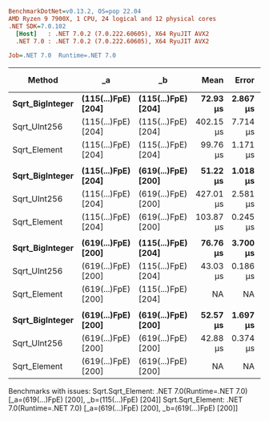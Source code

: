 ``` ini

BenchmarkDotNet=v0.13.2, OS=pop 22.04
AMD Ryzen 9 7900X, 1 CPU, 24 logical and 12 physical cores
.NET SDK=7.0.102
  [Host]   : .NET 7.0.2 (7.0.222.60605), X64 RyuJIT AVX2
  .NET 7.0 : .NET 7.0.2 (7.0.222.60605), X64 RyuJIT AVX2

Job=.NET 7.0  Runtime=.NET 7.0  

```
|          Method |                  _a |                  _b |      Mean |    Error |    StdDev |    Median | Ratio | RatioSD |   Gen0 | Allocated | Alloc Ratio |
|---------------- |-------------------- |-------------------- |----------:|---------:|----------:|----------:|------:|--------:|-------:|----------:|------------:|
| **Sqrt_BigInteger** | **(115(...)FpE) [204]** | **(115(...)FpE) [204]** |  **72.93 μs** | **2.867 μs** |  **8.453 μs** |  **76.71 μs** |  **1.00** |    **0.00** |      **-** |      **56 B** |        **1.00** |
|    Sqrt_UInt256 | (115(...)FpE) [204] | (115(...)FpE) [204] | 402.15 μs | 7.714 μs |  7.577 μs | 402.15 μs |  5.15 |    0.20 |      - |         - |        0.00 |
|    Sqrt_Element | (115(...)FpE) [204] | (115(...)FpE) [204] |  99.76 μs | 1.171 μs |  1.095 μs |  99.90 μs |  1.28 |    0.06 | 1.2207 |  108640 B |    1,940.00 |
|                 |                     |                     |           |          |           |           |       |         |        |           |             |
| **Sqrt_BigInteger** | **(115(...)FpE) [204]** | **(619(...)FpE) [200]** |  **51.22 μs** | **1.018 μs** |  **2.821 μs** |  **51.89 μs** |  **1.00** |    **0.00** |      **-** |      **56 B** |        **1.00** |
|    Sqrt_UInt256 | (115(...)FpE) [204] | (619(...)FpE) [200] | 427.01 μs | 2.581 μs |  2.414 μs | 427.65 μs |  8.52 |    0.46 |      - |         - |        0.00 |
|    Sqrt_Element | (115(...)FpE) [204] | (619(...)FpE) [200] | 103.87 μs | 0.245 μs |  0.217 μs | 103.85 μs |  2.08 |    0.11 | 1.2207 |  108640 B |    1,940.00 |
|                 |                     |                     |           |          |           |           |       |         |        |           |             |
| **Sqrt_BigInteger** | **(619(...)FpE) [200]** | **(115(...)FpE) [204]** |  **76.76 μs** | **3.700 μs** | **10.908 μs** |  **79.22 μs** |  **1.00** |    **0.00** |      **-** |      **56 B** |        **1.00** |
|    Sqrt_UInt256 | (619(...)FpE) [200] | (115(...)FpE) [204] |  43.03 μs | 0.186 μs |  0.145 μs |  43.00 μs |  0.57 |    0.07 |      - |         - |        0.00 |
|    Sqrt_Element | (619(...)FpE) [200] | (115(...)FpE) [204] |        NA |       NA |        NA |        NA |     ? |       ? |      - |         - |           ? |
|                 |                     |                     |           |          |           |           |       |         |        |           |             |
| **Sqrt_BigInteger** | **(619(...)FpE) [200]** | **(619(...)FpE) [200]** |  **52.57 μs** | **1.697 μs** |  **5.005 μs** |  **55.00 μs** |  **1.00** |    **0.00** |      **-** |      **56 B** |        **1.00** |
|    Sqrt_UInt256 | (619(...)FpE) [200] | (619(...)FpE) [200] |  42.88 μs | 0.374 μs |  0.350 μs |  42.90 μs |  0.81 |    0.07 |      - |         - |        0.00 |
|    Sqrt_Element | (619(...)FpE) [200] | (619(...)FpE) [200] |        NA |       NA |        NA |        NA |     ? |       ? |      - |         - |           ? |

Benchmarks with issues:
  Sqrt.Sqrt_Element: .NET 7.0(Runtime=.NET 7.0) [_a=(619(...)FpE) [200], _b=(115(...)FpE) [204]]
  Sqrt.Sqrt_Element: .NET 7.0(Runtime=.NET 7.0) [_a=(619(...)FpE) [200], _b=(619(...)FpE) [200]]
